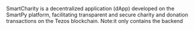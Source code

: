 SmartCharity is a decentralized application (dApp) developed on the SmartPy platform, facilitating transparent and secure charity and donation transactions on the Tezos blockchain.
Note:it only contains the backend 
